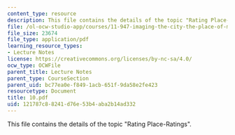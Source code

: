 ```yaml
---
content_type: resource
description: This file contains the details of the topic "Rating Place-Ratings".
file: /ol-ocw-studio-app/courses/11-947-imaging-the-city-the-place-of-media-in-city-design-and-development-fall-1998/121787c88241d76e53b4aba2b14ad332_10.pdf
file_size: 23674
file_type: application/pdf
learning_resource_types:
- Lecture Notes
license: https://creativecommons.org/licenses/by-nc-sa/4.0/
ocw_type: OCWFile
parent_title: Lecture Notes
parent_type: CourseSection
parent_uid: bc77ea0e-f849-1acb-651f-9da58e2fe423
resourcetype: Document
title: 10.pdf
uid: 121787c8-8241-d76e-53b4-aba2b14ad332
---
```

This file contains the details of the topic "Rating Place-Ratings".